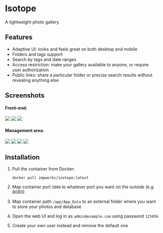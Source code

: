 # Isotope

A lightweight photo gallery.

## Features

* Adaptive UI: looks and feels great on both desktop and mobile
* Folders and tags support
* Search by tags and date ranges
* Access restriction: make your gallery available to anyone, or require user authorization
* Public links: share a particular folder or precise search results without revealing anything else

## Screenshots

#### Front-end:

<a href="https://user-images.githubusercontent.com/604496/102710904-e05bc300-42c6-11eb-8286-93f9581ed716.png"><img src="https://user-images.githubusercontent.com/604496/102710922-0a14ea00-42c7-11eb-90df-e4c004c8b2d1.png" /></a> <a href="https://user-images.githubusercontent.com/604496/102710929-1731d900-42c7-11eb-8267-1866540e987b.png"><img src="https://user-images.githubusercontent.com/604496/102710940-26188b80-42c7-11eb-9eb0-c1bba55dcbb9.png" /></a> <a href="https://user-images.githubusercontent.com/604496/102710947-33ce1100-42c7-11eb-8e3a-33c49a845bf9.png"><img src="https://user-images.githubusercontent.com/604496/102710953-3df00f80-42c7-11eb-8f54-e00ead673e31.png" /></a>

#### Management area:

<a href="https://user-images.githubusercontent.com/604496/102710966-5bbd7480-42c7-11eb-9691-1f9cf7bf89fa.png"><img src="https://user-images.githubusercontent.com/604496/102710973-6415af80-42c7-11eb-92fe-b83b1ac36963.png" /></a> <a href="https://user-images.githubusercontent.com/604496/102710974-68da6380-42c7-11eb-9396-9b61048c0313.png"><img src="https://user-images.githubusercontent.com/604496/102710982-755ebc00-42c7-11eb-85e8-58d2a5324081.png" /></a> <a href="https://user-images.githubusercontent.com/604496/102710987-7a237000-42c7-11eb-854f-8d3aa831e39a.png"><img src="https://user-images.githubusercontent.com/604496/102710994-83144180-42c7-11eb-9ec6-1a13126af291.png" /></a> <a href="https://user-images.githubusercontent.com/604496/102710996-860f3200-42c7-11eb-9a7d-b8d002416aa7.png"><img src="https://user-images.githubusercontent.com/604496/102711002-90313080-42c7-11eb-955c-6e7723824078.png" /></a>

## Installation

1. Pull the container from Docker:

    ```
    docker pull impworks/isotope:latest
    ```

2. Map container port `5000` to whatever port you want on the outside (e.g. 8080)
3. Map container path `/app/App_Data` to an external folder where you want to store your photos and database
4. Open the web UI and log in as `admin@example.com` using password `123456`
5. Create your own user instead and remove the default one
